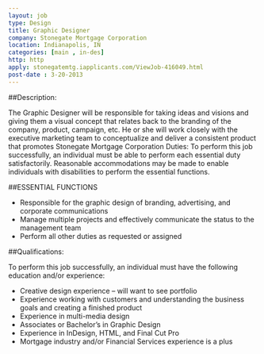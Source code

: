 ```yaml
---
layout: job
type: Design
title: Graphic Designer
company: Stonegate Mortgage Corporation
location: Indianapolis, IN
categories: [main , in-des]
http: http
apply: stonegatemtg.iapplicants.com/ViewJob-416049.html
post-date : 3-20-2013
---
```


##Description:	

The Graphic Designer will be responsible for taking ideas and visions and giving them a visual concept that relates back to the branding of the company, product, campaign, etc. He or she will work closely with the executive marketing team to conceptualize and deliver a consistent product that promotes Stonegate Mortgage Corporation
Duties:	To perform this job successfully, an individual must be able to perform each essential duty satisfactorily. Reasonable accommodations may be made to enable individuals with disabilities to perform the essential functions.

##ESSENTIAL FUNCTIONS

* Responsible for the graphic design of branding, advertising, and corporate communications
* Manage multiple projects and effectively communicate the status to the management team
* Perform all other duties as requested or assigned

##Qualifications:	

To perform this job successfully, an individual must have the following education and/or experience:

* Creative design experience – will want to see portfolio
* Experience working with customers and understanding the business goals and creating a finished product
* Experience in multi-media design
* Associates or Bachelor’s in Graphic Design
* Experience in InDesign, HTML, and Final Cut Pro
* Mortgage industry and/or Financial Services experience is a plus